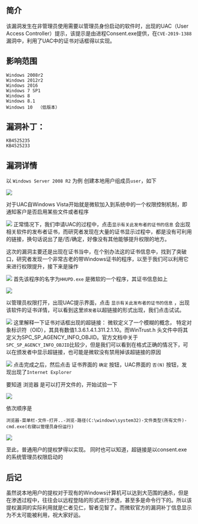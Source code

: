 ## 简介
该漏洞发生在非管理员使用需要以管理员身份启动的软件时，出现的UAC（User Access Controller）提示，该提示是由进程Consent.exe提供，在`CVE-2019-1388`漏洞中，利用了UAC中的证书对话框得以实现。


## 影响范围
```
Windows 2008r2		
Windows 2012r2		
Windows 2016		
Windows 7 SP1		
Windows 8			
Windows 8.1			
Windows 10 	（低版本）
```
## 漏洞补丁：
```
KB4525235
KB4525233
```
## 漏洞详情

以 `Windows Server 2008 R2` 为例
创建本地用户组成员`user`，如下

![](https://raw.githubusercontent.com/is0late/is0late.github.io/master/_posts/2019/media/2019-12-09-13-41-01.png)


对于UAC自Windows Vista开始就是微软加入到系统中的一个权限控制机制，即通知客户是否启用某些文件或者程序

![](https://raw.githubusercontent.com/is0late/is0late.github.io/master/_posts/2019/media/2019-12-09-13-41-02.png)
正常情况下，我们申请UAC的过程中，点击`显示有关此发布者的证书的信息` 会出现相关软件的发布者证书，而研究者发现在大量的证书显示过程中，都是没有可利用的链接，换句话说出了是/否/确定，好像没有其他能够提升权限的地方。

这次的漏洞主要还是出现在证书当中，在个别办法这的证书信息中，找到了突破口，研究者发现一个非常古老的带Windows证书的程序，以至于我们可以利用它来进行权限提升，接下来是操作

![](https://raw.githubusercontent.com/is0late/is0late.github.io/master/_posts/2019/media/2019-12-09-13-41-03.png)
首先该程序的名字为`HHUPD.exe` 是微软的一个程序，其证书信息如上

![](https://raw.githubusercontent.com/is0late/is0late.github.io/master/_posts/2019/media/2019-12-09-13-41-04.png)

以管理员权限打开，出现UAC提示界面，点击 `显示有关此发布者的证书的信息` ，出现该软件的证书详情，可以看到这里`颁发者`以超链接的形式出现，我们点击试试。

![](https://raw.githubusercontent.com/is0late/is0late.github.io/master/_posts/2019/media/2019-12-09-13-41-08.png)
这里解释一下证书对话框出现的超链接：
微软定义了一个模糊的概念， 特定对象标识符（OID），其具有数值1.3.6.1.4.1.311.2.1.10。而WinTrust.h 头文件中将其定义为SPC_SP_AGENCY_INFO_OBJID。官方文档中关于`SPC_SP_AGENCY_INFO_OBJID`比较少，但是我们可以看到在格式正确的情况下，可以在颁发者中显示超链接，也可能是微软没有禁用掉该超链接的原因




![](https://raw.githubusercontent.com/is0late/is0late.github.io/master/_posts/2019/media/2019-12-09-13-41-05.png)
点击完成之后，然后点击 证书界面的 `确定` 按钮，UAC界面的 `否(N)` 按钮，发现出现了`Internet Explorer `


要知道 浏览器 是可以打开文件的，开始试验一下

![](https://raw.githubusercontent.com/is0late/is0late.github.io/master/_posts/2019/media/2019-12-09-13-41-06.png)

依次顺序是
```
浏览器-菜单栏-文件-打开..-浏览-路径(C:\windows\system32)-文件类型(所有文件)-cmd.exe(右键以管理员身份运行)
```

![](https://raw.githubusercontent.com/is0late/is0late.github.io/master/_posts/2019/media/2019-12-09-13-41-07.png)

至此，普通用户的提权梦得以实现。
同时也可以知道，超链接是以consent.exe的系统管理员权限启动的

## 后记

虽然说本地用户的提权对于现有的Windows计算机可以达到大范围的通杀，但是在渗透过程中，往往会以远程登陆的形式进行渗透，甚至多是命令行下的。所以该提权漏洞的实际利用就是仁者见仁，智者见智了。而微软官方的漏洞补丁信息显示为不太可能被利用，祝大家好运。
